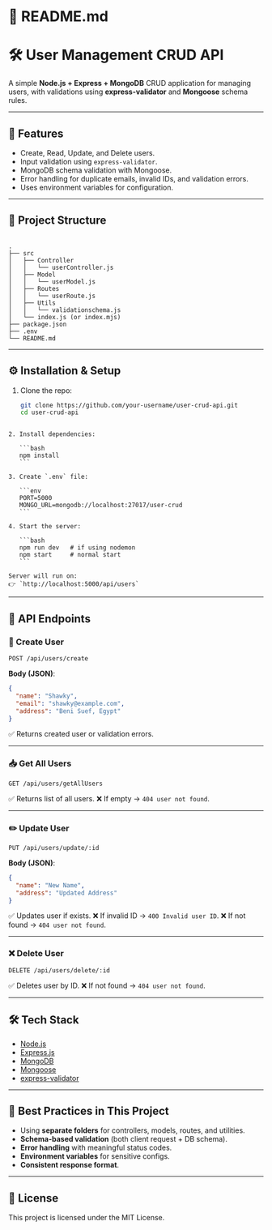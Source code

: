# 📌 README.md
# 🛠️ User Management CRUD API

A simple **Node.js + Express + MongoDB** CRUD application for managing users, with validations using **express-validator** and **Mongoose** schema rules.  

---

## 🚀 Features
- Create, Read, Update, and Delete users.
- Input validation using `express-validator`.
- MongoDB schema validation with Mongoose.
- Error handling for duplicate emails, invalid IDs, and validation errors.
- Uses environment variables for configuration.

---

## 📂 Project Structure
```

.
├── src
│   ├── Controller
│   │   └── userController.js
│   ├── Model
│   │   └── userModel.js
│   ├── Routes
│   │   └── userRoute.js
│   ├── Utils
│   │   └── validationschema.js
│   └── index.js (or index.mjs)
├── package.json
├── .env
└── README.md

````

---

## ⚙️ Installation & Setup
1. Clone the repo:
   ```bash
   git clone https://github.com/your-username/user-crud-api.git
   cd user-crud-api
````

2. Install dependencies:

   ```bash
   npm install
   ```

3. Create `.env` file:

   ```env
   PORT=5000
   MONGO_URL=mongodb://localhost:27017/user-crud
   ```

4. Start the server:

   ```bash
   npm run dev   # if using nodemon
   npm start     # normal start
   ```

Server will run on:
👉 `http://localhost:5000/api/users`
````
---

## 🔑 API Endpoints

### 👤 Create User

```http
POST /api/users/create
```

**Body (JSON)**:

```json
{
  "name": "Shawky",
  "email": "shawky@example.com",
  "address": "Beni Suef, Egypt"
}
```

✅ Returns created user or validation errors.

---

### 📥 Get All Users

```http
GET /api/users/getAllUsers
```

✅ Returns list of all users.
❌ If empty → `404 user not found`.

---

### ✏️ Update User

```http
PUT /api/users/update/:id
```

**Body (JSON)**:

```json
{
  "name": "New Name",
  "address": "Updated Address"
}
```

✅ Updates user if exists.
❌ If invalid ID → `400 Invalid user ID`.
❌ If not found → `404 user not found`.

---

### ❌ Delete User

```http
DELETE /api/users/delete/:id
```

✅ Deletes user by ID.
❌ If not found → `404 user not found`.

---

## 🛠️ Tech Stack

* [Node.js](https://nodejs.org/)
* [Express.js](https://expressjs.com/)
* [MongoDB](https://www.mongodb.com/)
* [Mongoose](https://mongoosejs.com/)
* [express-validator](https://express-validator.github.io/)

---

## 📌 Best Practices in This Project

* Using **separate folders** for controllers, models, routes, and utilities.
* **Schema-based validation** (both client request + DB schema).
* **Error handling** with meaningful status codes.
* **Environment variables** for sensitive configs.
* **Consistent response format**.

---

## 📜 License

This project is licensed under the MIT License.

